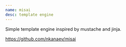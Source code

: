 ```yaml
---
name: misai
desc: template engine
---
```


Simple template engine inspired by mustache and jinja.

https://github.com/nkanaev/misai
